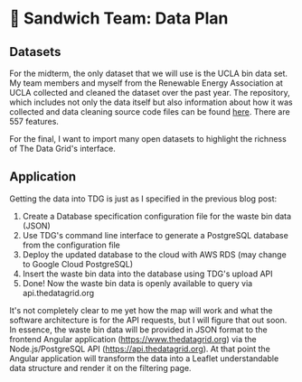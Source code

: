 # 🥪 Sandwich Team: Data Plan
## Datasets
For the midterm, the only dataset that we will use is the UCLA bin data set. My team members and myself from the Renewable Energy Association at UCLA collected and cleaned the dataset over the past year. The repository, which includes not only the data itself but also information about how it was collected and data cleaning source code files can be found [here](https://github.com/melgrove/bin-label). There are 557 features.

For the final, I want to import many open datasets to highlight the richness of The Data Grid's interface.

## Application
Getting the data into TDG is just as I specified in the previous blog post:
1. Create a Database specification configuration file for the waste bin data (JSON)
2. Use TDG's command line interface to generate a PostgreSQL database from the configuration file
3. Deploy the updated database to the cloud with AWS RDS (may change to Google Cloud PostgreSQL)
4. Insert the waste bin data into the database using TDG's upload API
5. Done! Now the waste bin data is openly available to query via api.thedatagrid.org

It's not completely clear to me yet how the map will work and what the software architecture is for the API requests, but I will figure that out soon. In essence, the waste bin data will be provided in JSON format to the frontend Angular application (https://www.thedatagrid.org) via the Node.js/PostgreSQL API (https://api.thedatagrid.org). At that point the Angular application will transform the data into a Leaflet understandable data structure and render it on the filtering page.
